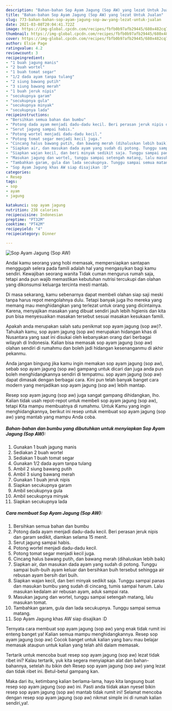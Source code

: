```yaml
---
description: "Bahan-bahan Sop Ayam Jagung (Sop AW) yang lezat Untuk Jualan"
title: "Bahan-bahan Sop Ayam Jagung (Sop AW) yang lezat Untuk Jualan"
slug: 773-bahan-bahan-sop-ayam-jagung-sop-aw-yang-lezat-untuk-jualan
date: 2021-03-08T20:04:41.722Z
image: https://img-global.cpcdn.com/recipes/fbfb0b97afb29445/680x482cq70/sop-ayam-jagung-sop-aw-foto-resep-utama.jpg
thumbnail: https://img-global.cpcdn.com/recipes/fbfb0b97afb29445/680x482cq70/sop-ayam-jagung-sop-aw-foto-resep-utama.jpg
cover: https://img-global.cpcdn.com/recipes/fbfb0b97afb29445/680x482cq70/sop-ayam-jagung-sop-aw-foto-resep-utama.jpg
author: Elsie Page
ratingvalue: 4.2
reviewcount: 3
recipeingredient:
- "1 buah jagung manis"
- "2 buah wortel"
- "1 buah tomat segar"
- "1/2 dada ayam tanpa tulang"
- "2 siung bawang putih"
- "3 siung bawang merah"
- "1 buah jeruk nipis"
- "secukupnya garam"
- "secukupnya gula"
- "secukupnya minyak"
- "secukupnya lada"
recipeinstructions:
- "Bersihkan semua bahan dan bumbu"
- "Potong dada ayam menjadi dadu-dadu kecil. Beri perasan jeruk nipis dan garam sedikit, diamkan selama 15 menit."
- "Serut jagung sampai habis."
- "Potong wortel menjadi dadu-dadu kecil."
- "Potong tomat segar menjadi kecil juga."
- "Cincang halus bawang putih, dan bawang merah (dihaluskan lebih baik)"
- "Siapkan air, dan masukan dada ayam yang sudah di potong. Tunggu sampai buih-buih ayam keluar dan bersihkan buih tersebut sehingga air rebusan ayam bersih dari buih."
- "Siapkan wajan kecil, dan beri minyak sedikit saja. Tunggu sampai panas dan masukan bumbu yang sudah di cincang, tumis sampai harum. Lalu masukan kedalam air rebusan ayam, aduk sampai rata."
- "Masukan jagung dan wortel, tunggu sampai setengah matang, lalu masukan tomat."
- "Tambahkan garam, gula dan lada secukupnya. Tunggu sampai semua matang."
- "Sop Ayam Jagung khas AW siap disajikan :D"
categories:
- Resep
tags:
- sop
- ayam
- jagung

katakunci: sop ayam jagung 
nutrition: 238 calories
recipecuisine: Indonesian
preptime: "PT32M"
cooktime: "PT42M"
recipeyield: "4"
recipecategory: Dinner

---
```



![Sop Ayam Jagung (Sop AW)](https://img-global.cpcdn.com/recipes/fbfb0b97afb29445/680x482cq70/sop-ayam-jagung-sop-aw-foto-resep-utama.jpg)

Andai kamu seorang yang hobi memasak, mempersiapkan santapan menggugah selera pada famili adalah hal yang mengasyikan bagi kamu sendiri. Kewajiban seorang  wanita Tidak cuman mengurus rumah saja, tetapi anda pun wajib memastikan kebutuhan nutrisi tercukupi dan olahan yang dikonsumsi keluarga tercinta mesti mantab.

Di masa  sekarang, kamu sebenarnya dapat membeli olahan siap saji meski tanpa harus repot mengolahnya dulu. Tetapi banyak juga lho mereka yang memang mau menghidangkan yang terlezat untuk orang yang dicintainya. Karena, menyajikan masakan yang dibuat sendiri jauh lebih higienis dan kita pun bisa menyesuaikan masakan tersebut sesuai masakan kesukaan famili. 



Apakah anda merupakan salah satu penikmat sop ayam jagung (sop aw)?. Tahukah kamu, sop ayam jagung (sop aw) merupakan hidangan khas di Nusantara yang saat ini disukai oleh kebanyakan orang dari berbagai wilayah di Indonesia. Kalian bisa memasak sop ayam jagung (sop aw) olahan sendiri di rumahmu dan boleh jadi hidangan kesenanganmu di akhir pekanmu.

Anda jangan bingung jika kamu ingin memakan sop ayam jagung (sop aw), sebab sop ayam jagung (sop aw) gampang untuk dicari dan juga anda pun boleh menghidangkannya sendiri di tempatmu. sop ayam jagung (sop aw) dapat dimasak dengan berbagai cara. Kini pun telah banyak banget cara modern yang menjadikan sop ayam jagung (sop aw) lebih mantap.

Resep sop ayam jagung (sop aw) juga sangat gampang dihidangkan, lho. Kalian tidak usah repot-repot untuk membeli sop ayam jagung (sop aw), tetapi Kita mampu membuatnya di rumahmu. Untuk Kamu yang ingin menghidangkannya, berikut ini resep untuk membuat sop ayam jagung (sop aw) yang mantab yang mampu Anda coba.

<!--inarticleads1-->

##### Bahan-bahan dan bumbu yang dibutuhkan untuk menyiapkan Sop Ayam Jagung (Sop AW):

1. Gunakan 1 buah jagung manis
1. Sediakan 2 buah wortel
1. Sediakan 1 buah tomat segar
1. Gunakan 1/2 dada ayam tanpa tulang
1. Ambil 2 siung bawang putih
1. Ambil 3 siung bawang merah
1. Gunakan 1 buah jeruk nipis
1. Siapkan secukupnya garam
1. Ambil secukupnya gula
1. Ambil secukupnya minyak
1. Siapkan secukupnya lada




<!--inarticleads2-->

##### Cara membuat Sop Ayam Jagung (Sop AW):

1. Bersihkan semua bahan dan bumbu
1. Potong dada ayam menjadi dadu-dadu kecil. Beri perasan jeruk nipis dan garam sedikit, diamkan selama 15 menit.
1. Serut jagung sampai habis.
1. Potong wortel menjadi dadu-dadu kecil.
1. Potong tomat segar menjadi kecil juga.
1. Cincang halus bawang putih, dan bawang merah (dihaluskan lebih baik)
1. Siapkan air, dan masukan dada ayam yang sudah di potong. Tunggu sampai buih-buih ayam keluar dan bersihkan buih tersebut sehingga air rebusan ayam bersih dari buih.
1. Siapkan wajan kecil, dan beri minyak sedikit saja. Tunggu sampai panas dan masukan bumbu yang sudah di cincang, tumis sampai harum. Lalu masukan kedalam air rebusan ayam, aduk sampai rata.
1. Masukan jagung dan wortel, tunggu sampai setengah matang, lalu masukan tomat.
1. Tambahkan garam, gula dan lada secukupnya. Tunggu sampai semua matang.
1. Sop Ayam Jagung khas AW siap disajikan :D




Ternyata cara membuat sop ayam jagung (sop aw) yang enak tidak rumit ini enteng banget ya! Kalian semua mampu menghidangkannya. Resep sop ayam jagung (sop aw) Cocok banget untuk kalian yang baru mau belajar memasak ataupun untuk kalian yang telah ahli dalam memasak.

Tertarik untuk mencoba buat resep sop ayam jagung (sop aw) lezat tidak ribet ini? Kalau tertarik, yuk kita segera menyiapkan alat dan bahan-bahannya, setelah itu bikin deh Resep sop ayam jagung (sop aw) yang lezat dan tidak ribet ini. Betul-betul gampang kan. 

Maka dari itu, ketimbang kalian berlama-lama, hayo kita langsung buat resep sop ayam jagung (sop aw) ini. Pasti anda tiidak akan nyesel bikin resep sop ayam jagung (sop aw) mantab tidak rumit ini! Selamat mencoba dengan resep sop ayam jagung (sop aw) nikmat simple ini di rumah kalian sendiri,ya!.

